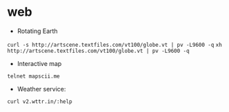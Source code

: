 # web

- Rotating Earth

`curl -s http://artscene.textfiles.com/vt100/globe.vt | pv -L9600 -q`
`xh http://artscene.textfiles.com/vt100/globe.vt | pv -L9600 -q`

- Interactive map

`telnet mapscii.me`

- Weather service:

`curl v2.wttr.in/:help`

